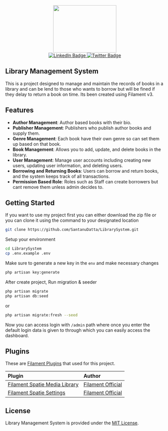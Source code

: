 <div id="header" align="center">
    <img src="https://media.giphy.com/media/v1.Y2lkPTc5MGI3NjExcTl3dWs3eTE5bmpsaGx5a3ZtbGRwYXF6ZmJ4NzV5M2F1NnBobXZvZyZlcD12MV9pbnRlcm5hbF9naWZfYnlfaWQmY3Q9Zw/f3KwliaH4MLtli8z7D/giphy.gif" width="200" height="150">
    <div id="badges">
        <a href="https://www.linkedin.com/in/santanudatta94/">
            <img src="https://img.shields.io/badge/LinkedIn-blue?style=for-the-badge&logo=linkedin&logoColor=white" alt="LinkedIn Badge"/>
        </a>
        <a href="https://twitter.com/SantanuDatta94">
            <img src="https://img.shields.io/badge/Twitter-blue?style=for-the-badge&logo=twitter&logoColor=white" alt="Twitter Badge"/>
        </a>
    </div>
    <img src="https://komarev.com/ghpvc/?username=SantanuDatta&style=flat-square&color=blue" alt=""/>
</div>

## Library Management System

This is a project designed to manage and maintain the records of books in a library and can be lend to those who wants to borrow but will be fined if they delay to return a book on time. Its been created using Filament v3.

## Features

- **Author Management**: Author based books with their bio.
- **Publisher Management**: Publishers who publish author books and supply them.
- **Genre Management**: Each book have their own genre so can set them up based on that book.
- **Book Management**: Allows you to add, update, and delete books in the library.
- **User Management**: Manage user accounts including creating new users, updating user information, and deleting users.
- **Borrowing and Returning Books**: Users can borrow and return books, and the system keeps track of all transactions.
- **Permission Based Role**: Roles such as Staff can create borrowers but cant remove them unless admin decides to.

## Getting Started

If you want to use my project first you can either download the zip file or you can clone it using the command to your designated location

```bash
git clone https://github.com/SantanuDatta/LibrarySystem.git
```

Setup your environment

```bash
cd LibrarySystem
cp .env.example .env
```

Make sure to generate a new key in the `env` and make necessary changes 

```bash
php artisan key:generate
```

After create project, Run migration & seeder

```bash
php artisan migrate
php artisan db:seed
```

or

```bash
php artisan migrate:fresh --seed
```

Now you can access login with `/admin` path where once you enter the default login data is given to through which you can easily access the dashboard.

## Plugins

These are [Filament Plugins](https://filamentphp.com/plugins) that used for this project.

| **Plugin**                                                                                          | **Author**                                          |
| :-------------------------------------------------------------------------------------------------- | :-------------------------------------------------- |
| [Filament Spatie Media Library](https://github.com/filamentphp/spatie-laravel-media-library-plugin) | [Filament Official](https://github.com/filamentphp) |
| [Filament Spatie Settings](https://github.com/filamentphp/spatie-laravel-settings-plugin)           | [Filament Official](https://github.com/filamentphp) |

## License

Library Management System is provided under the [MIT License](LICENSE).